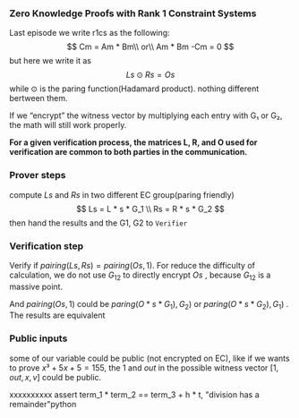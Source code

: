### Zero Knowledge Proofs with Rank 1 Constraint Systems

Last episode we write r1cs as the following:
$$
Cm = Am * Bm\\
or\\
Am * Bm -Cm = 0
$$
but here we write it as
$$
Ls⊙Rs=Os
$$
while ⊙ is the paring function(Hadamard product). nothing different bertween them.

If we “encrypt” the witness vector by multiplying each entry with G₁ or G₂, the math will still work properly.



**For a given verification process, the matrices L, R, and O used for verification are common to both parties in the communication.**

### Prover steps

compute $Ls$ and $Rs$ in two different EC group(paring friendly)
$$
Ls = L * s * G_1 \\
Rs = R * s * G_2
$$
then hand the results and the G1, G2 to `Verifier`

### Verification step

Verify if $pairing(Ls, Rs) = pairing(Os, 1)$. For reduce the difficulty of calculation, we do not use $G_{12}$ to  directly encrypt $Os$ , because $G_{12}$ is a massive point.

And $pairing(Os, 1)$ could be $paring\left(O * s * G_1), G_2\right)$ or $paring\left(O * s * G_2), G_1\right)$ . The results are equivalent

### Public inputs

some of our variable could be public (not encrypted on EC), like if we wants to prove $x³ + 5x + 5 = 155$, the $1$ and $out$ in the possible witness vector $[1, out, x, v]$ could be public.

xxxxxxxxxx assert term_1 * term_2 == term_3 + h * t, "division has a remainder"python
